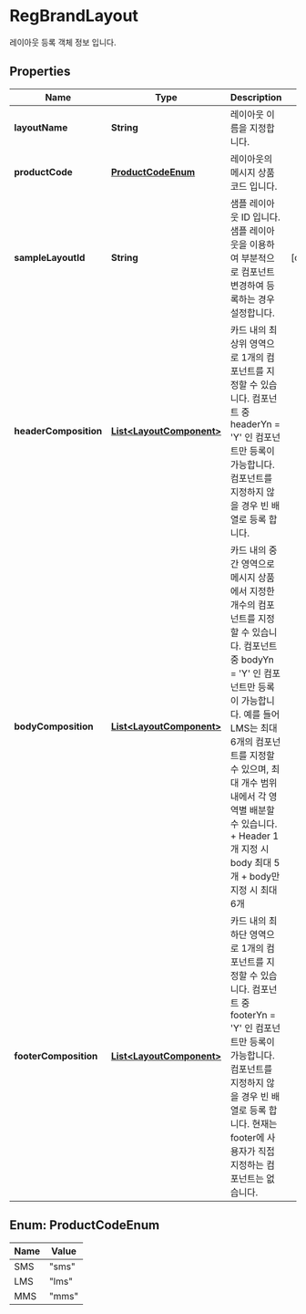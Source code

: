 

# RegBrandLayout

레이아웃 등록 객체 정보 입니다. 

## Properties

| Name | Type | Description | Notes |
|------------ | ------------- | ------------- | -------------|
|**layoutName** | **String** | 레이아웃 이름을 지정합니다.  |  |
|**productCode** | [**ProductCodeEnum**](#ProductCodeEnum) | 레이아웃의 메시지 상품 코드 입니다. |  |
|**sampleLayoutId** | **String** | 샘플 레이아웃 ID 입니다. 샘플 레이아웃을 이용하여 부분적으로 컴포넌트 변경하여 등록하는 경우 설정합니다. |  [optional] |
|**headerComposition** | [**List&lt;LayoutComponent&gt;**](LayoutComponent.md) | 카드 내의 최상위 영역으로 1개의 컴포넌트를 지정할 수 있습니다.   컴포넌트 중 headerYn &#x3D; &#39;Y&#39; 인 컴포넌트만 등록이 가능합니다.   컴포넌트를 지정하지 않을 경우 빈 배열로 등록 합니다.    |  |
|**bodyComposition** | [**List&lt;LayoutComponent&gt;**](LayoutComponent.md) | 카드 내의 중간 영역으로 메시지 상품에서 지정한 개수의 컴포넌트를 지정할 수 있습니다.   컴포넌트 중 bodyYn &#x3D; &#39;Y&#39; 인 컴포넌트만 등록이 가능합니다.   예를 들어 LMS는 최대 6개의 컴포넌트를 지정할 수 있으며, 최대 개수 범위 내에서 각 영역별 배분할 수 있습니다.           + Header 1개 지정 시 body 최대 5개     + body만 지정 시 최대 6개  |  |
|**footerComposition** | [**List&lt;LayoutComponent&gt;**](LayoutComponent.md) | 카드 내의 최하단 영역으로 1개의 컴포넌트를 지정할 수 있습니다.   컴포넌트 중 footerYn &#x3D; &#39;Y&#39; 인 컴포넌트만 등록이 가능합니다.   컴포넌트를 지정하지 않을 경우 빈 배열로 등록 합니다.   현재는 footer에 사용자가 직접 지정하는 컴포넌트는 없습니다.  |  |



## Enum: ProductCodeEnum

| Name | Value |
|---- | -----|
| SMS | &quot;sms&quot; |
| LMS | &quot;lms&quot; |
| MMS | &quot;mms&quot; |



